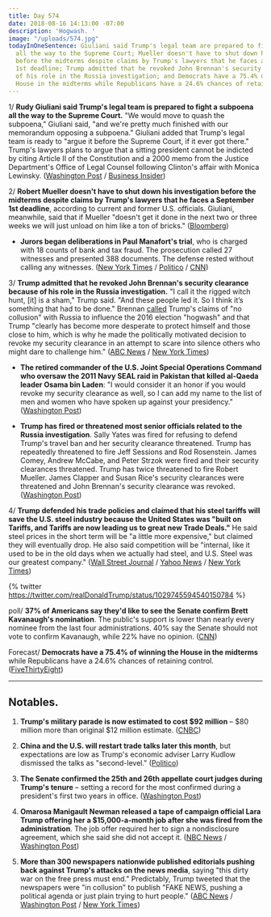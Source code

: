 ```yaml
---
title: Day 574
date: 2018-08-16 14:13:00 -07:00
description: 'Hogwash. '
image: "/uploads/574.jpg"
todayInOneSentence: Giuliani said Trump's legal team are prepared to fight a subpoena
  all the way to the Supreme Court; Mueller doesn't have to shut down his investigation
  before the midterms despite claims by Trump's lawyers that he faces a September
  1st deadline; Trump admitted that he revoked John Brennan's security clearance because
  of his role in the Russia investigation; and Democrats have a 75.4% of winning the
  House in the midterms while Republicans have a 24.6% chances of retaining control.
---
```


1/ **Rudy Giuliani said Trump's legal team is prepared to fight a subpoena all the way to the Supreme Court.** "We would move to quash the subpoena," Giuliani said, "and we're pretty much finished with our memorandum opposing a subpoena." Giuliani added that Trump's legal team is ready to "argue it before the Supreme Court, if it ever got there." Trump's lawyers plans to argue that a sitting president cannot be indicted by citing Article II of the Constitution and a 2000 memo from the Justice Department's Office of Legal Counsel following Clinton's affair with Monica Lewinsky. ([Washington Post](https://www.washingtonpost.com/politics/trumps-lawyers-prepare-to-fight-subpoena-all-the-way-to-the-supreme-court/2018/08/15/c65b638c-a0cc-11e8-93e3-24d1703d2a7a_story.html?utm_term=.e13141c6b04f) / [Business Insider](https://www.businessinsider.com/how-trump-legal-team-will-fight-mueller-subpoena-2018-8))

2/ **Robert Mueller doesn't have to shut down his investigation before the midterms despite claims by Trump's lawyers that he faces a September 1st deadline**, according to current and former U.S. officials. Giuliani, meanwhile, said that if Mueller "doesn't get it done in the next two or three weeks we will just unload on him like a ton of bricks." ([Bloomberg](https://www.bloomberg.com/news/articles/2018-08-15/mueller-probe-seen-pushing-past-trump-demanded-sept-1-deadline))

* **Jurors began deliberations in Paul Manafort's trial**, who is charged with 18 counts of bank and tax fraud. The prosecution called 27 witnesses and presented 388 documents. The defense rested without calling any witnesses. ([New York Times](https://www.nytimes.com/2018/08/16/us/politics/paul-manafort-trial-jury-verdict.html) / [Politico](https://www.politico.com/story/2018/08/16/paul-manafort-trial-verdict-latest-updates-779660) / [CNN](https://www.cnn.com/2018/08/16/politics/paul-manafort-trial-robert-mueller-donald-trump/index.html))

3/ **Trump admitted that he revoked John Brennan's security clearance because of his role in the Russia investigation.** "I call it the rigged witch hunt, \[it\] is a sham," Trump said. "And these people led it. So I think it’s something that had to be done." Brennan [called](https://www.nytimes.com/2018/08/16/opinion/john-brennan-trump-russia-collusion-security-clearance.html) Trump's claims of "no collusion" with Russia to influence the 2016 election "hogwash" and that Trump "clearly has become more desperate to protect himself and those close to him, which is why he made the politically motivated decision to revoke my security clearance in an attempt to scare into silence others who might dare to challenge him." ([ABC News](https://abcnews.go.com/Politics/trump-cites-russia-probe-motivation-revoking-cia-directors/story?id=57212696) / [New York Times](https://www.nytimes.com/2018/08/16/us/politics/ex-cia-director-john-brennan-strikes-back-after-trump-revokes-his-security-clearance.html))

* **The retired commander of the U.S. Joint Special Operations Command who oversaw the 2011 Navy SEAL raid in Pakistan that killed al-Qaeda leader Osama bin Laden**: "I would consider it an honor if you would revoke my security clearance as well, so I can add my name to the list of men and women who have spoken up against your presidency." ([Washington Post](https://www.washingtonpost.com/opinions/revoke-my-security-clearance-too-mr-president/2018/08/16/8b149b02-a178-11e8-93e3-24d1703d2a7a_story.html?utm_term=.56d921baaeb6))

* **Trump has fired or threatened most senior officials related to the Russia investigation**. Sally Yates was fired for refusing to defend Trump's travel ban and her security clearance threatened. Trump has repeatedly threatened to fire Jeff Sessions and Rod Rosenstein. James Comey, Andrew McCabe, and Peter Strzok were fired and their security clearances threatened. Trump has twice threatened to fire Robert Mueller. James Clapper and Susan Rice's security clearances were threatened and John Brennan's security clearance was revoked. ([Washington Post](https://www.washingtonpost.com/politics/2018/08/16/trump-has-now-fired-or-threatened-most-senior-officials-related-russia-investigation/))

4/ **Trump defended his trade policies and claimed that his steel tariffs will save the U.S. steel industry because the United States was "built on Tariffs, and Tariffs are now leading us to great new Trade Deals."** He said steel prices in the short term will be "a little more expensive," but claimed they will eventually drop. He also said competition will be "internal, like it used to be in the old days when we actually had steel, and U.S. Steel was our greatest company." ([Wall Street Journal](http://wsj.com/articles/trump-says-his-tariffs-will-rescue-u-s-steel-industry-1534377855) / [Yahoo News](https://finance.yahoo.com/news/donald-trump-country-built-tariffs-163232533.html) / [New York Times](https://www.nytimes.com/2018/08/15/us/politics/trump-tariffs-fact-check.html))

{% twitter https://twitter.com/realDonaldTrump/status/1029745594540150784 %}

poll/ **37% of Americans say they'd like to see the Senate confirm Brett Kavanaugh's nomination**. The public's support is lower than nearly every nominee from the last four administrations. 40% say the Senate should not vote to confirm Kavanaugh, while 22% have no opinion. ([CNN](https://www.cnn.com/2018/08/16/politics/cnn-poll-kavanaugh-confirmation/index.html))

Forecast/ **Democrats have a 75.4% of winning the House in the midterms** while Republicans have a 24.6% chances of retaining control. ([FiveThirtyEight](https://projects.fivethirtyeight.com/2018-midterm-election-forecast/house/))

---

## Notables.

1. **Trump's military parade is now estimated to cost $92 million** – $80 million more than original $12 million estimate. ([CNBC](https://www.cnbc.com/2018/08/16/trump-military-parade-expected-to-cost-80-million-more-than-estimated.html))

2. **China and the U.S. will restart trade talks later this month**, but expectations are low as Trump's economic adviser Larry Kudlow dismissed the talks as "second-level." ([Politico](https://www.politico.com/story/2018/08/16/china-trade-talks-tariffs-august-742543))

3. **The Senate confirmed the 25th and 26th appellate court judges during Trump's tenure** – setting a record for the most confirmed during a president's first two years in office. ([Washington Post](https://www.washingtonpost.com/powerpost/senate-confirms-25th-appellate-judge-as-gop-reshapes-court-at-record-clip/2018/08/16/e357d0d8-a167-11e8-83d2-70203b8d7b44_story.html))

4. **Omarosa Manigault Newman released a tape of campaign official Lara Trump offering her a $15,000-a-month job after she was fired from the administration**. The job offer required her to sign a nondisclosure agreement, which she said she did not accept it. ([NBC News](https://www.nbcnews.com/politics/white-house/omarosa-releases-secret-tape-lara-trump-offering-her-15k-month-n901306) / [Washington Post](https://www.washingtonpost.com/politics/omarosa-manigault-newman-releases-secret-recording-of-15000-a-month-job-offer-from-lara-trump/2018/08/16/1b4ad7ea-a179-11e8-8e87-c869fe70a721_story.html))

5. **More than 300 newspapers nationwide published editorials pushing back against Trump's attacks on the news media**, saying "this dirty war on the free press must end." Predictably, Trump tweeted that the newspapers were "in collusion" to publish "FAKE NEWS, pushing a political agenda or just plain trying to hurt people." ([ABC News](https://abcnews.go.com/Politics/300-newspapers-publish-editorials-response-trumps-attack-media/story?id=57194338) / [Washington Post](https://www.washingtonpost.com/news/arts-and-entertainment/wp/2018/08/16/trump-responds-after-hundreds-of-newspaper-editorials-criticize-his-attacks-on-the-press/) / [New York Times](https://www.nytimes.com/2018/08/16/us/politics/trump-news-media-collusion.html))